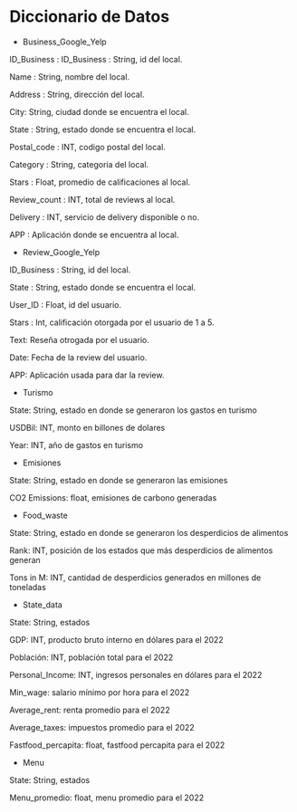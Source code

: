 # Diccionario de Datos

 
* Business_Google_Yelp
  
ID_Business : ID_Business : String, id del local.

Name : String, nombre del local.

Address : String, dirección del local.

City: String, ciudad donde se encuentra el local.

State : String, estado donde se encuentra el local.

Postal_code : INT, codigo postal del local.

Category : String, categoria del local.

Stars : Float, promedio de calificaciones al local.

Review_count : INT, total de reviews al local.

Delivery : INT, servicio de delivery disponible o no.

APP : Aplicación donde se encuentra al local.

 

* Review_Google_Yelp
  
ID_Business : String, id del local.

State : String, estado donde se encuentra el local.

User_ID : Float, id del usuario.

Stars : Int, calificación otorgada por el usuario de 1 a 5.

Text: Reseña otrogada por el usuario.

Date: Fecha de la review del usuario.

APP: Aplicación usada para dar la review.



* Turismo

State: String, estado en donde se generaron los gastos en turismo

USDBil: INT, monto en billones de dolares

Year: INT, año de gastos en turismo



* Emisiones

State: String, estado en donde se generaron las emisiones

CO2 Emissions: float, emisiones de carbono generadas



* Food_waste

State: String, estado en donde se generaron los desperdicios de alimentos

Rank: INT, posición de los estados que más desperdicios de alimentos generan

Tons in M: INT, cantidad de desperdicios generados en millones de toneladas



* State_data

State: String, estados

GDP: INT, producto bruto interno en dólares  para el 2022

Población: INT, población total para el 2022

Personal_Income: INT, ingresos personales en dólares para el 2022 

Min_wage: salario mínimo por hora para el 2022

Average_rent: renta promedio para el 2022

Average_taxes: impuestos promedio para el 2022

Fastfood_percapita: float, fastfood percapita para el 2022



* Menu

State: String, estados

Menu_promedio: float, menu promedio para el 2022
